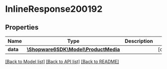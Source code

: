 # InlineResponse200192

## Properties
Name | Type | Description | Notes
------------ | ------------- | ------------- | -------------
**data** | [**\Shopware6SDK\Model\ProductMedia**](ProductMedia.md) |  | [optional] 

[[Back to Model list]](../../README.md#documentation-for-models) [[Back to API list]](../../README.md#documentation-for-api-endpoints) [[Back to README]](../../README.md)


